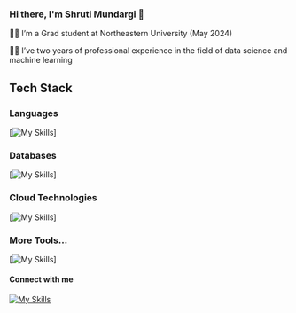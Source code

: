 ### Hi there, I'm Shruti Mundargi 👋


👩‍🎓 I’m a Grad student at Northeastern University (May 2024)

👩‍💻 I’ve two years of professional experience in the field of data science and machine learning

## Tech Stack

### Languages
[![My Skills](https://skillicons.dev/icons?i=py,js,r,cs)]

### Databases
[![My Skills](https://skillicons.dev/icons?i=mysql,mongodb)]

### Cloud Technologies
[![My Skills](https://skillicons.dev/icons?i=aws,gcp,azure,kafka)]

### More Tools...
[![My Skills](https://skillicons.dev/icons?i=git,tensorflow,pytorch,docker,flask,fastapi,heroku,postman)]


#### Connect with me
[![My Skills](https://skillicons.dev/icons?i=linkedin)](https://www.linkedin.com/in/shruti-mundargi/)
